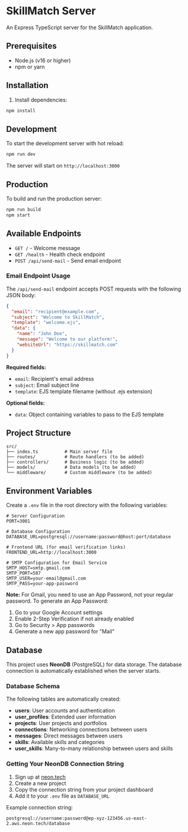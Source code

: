 # SkillMatch Server

An Express TypeScript server for the SkillMatch application.

## Prerequisites

- Node.js (v16 or higher)
- npm or yarn

## Installation

1. Install dependencies:

```bash
npm install
```

## Development

To start the development server with hot reload:

```bash
npm run dev
```

The server will start on `http://localhost:3000`

## Production

To build and run the production server:

```bash
npm run build
npm start
```

## Available Endpoints

- `GET /` - Welcome message
- `GET /health` - Health check endpoint
- `POST /api/send-mail` - Send email endpoint

### Email Endpoint Usage

The `/api/send-mail` endpoint accepts POST requests with the following JSON body:

```json
{
  "email": "recipient@example.com",
  "subject": "Welcome to SkillMatch",
  "template": "welcome.ejs",
  "data": {
    "name": "John Doe",
    "message": "Welcome to our platform!",
    "websiteUrl": "https://skillmatch.com"
  }
}
```

**Required fields:**

- `email`: Recipient's email address
- `subject`: Email subject line
- `template`: EJS template filename (without .ejs extension)

**Optional fields:**

- `data`: Object containing variables to pass to the EJS template

## Project Structure

```
src/
├── index.ts          # Main server file
├── routes/           # Route handlers (to be added)
├── controllers/      # Business logic (to be added)
├── models/           # Data models (to be added)
└── middleware/       # Custom middleware (to be added)
```

## Environment Variables

Create a `.env` file in the root directory with the following variables:

```env
# Server Configuration
PORT=3001

# Database Configuration
DATABASE_URL=postgresql://username:password@host:port/database

# Frontend URL (for email verification links)
FRONTEND_URL=http://localhost:3000

# SMTP Configuration for Email Service
SMTP_HOST=smtp.gmail.com
SMTP_PORT=587
SMTP_USER=your-email@gmail.com
SMTP_PASS=your-app-password
```

**Note:** For Gmail, you need to use an App Password, not your regular password. To generate an App Password:

1. Go to your Google Account settings
2. Enable 2-Step Verification if not already enabled
3. Go to Security > App passwords
4. Generate a new app password for "Mail"

## Database

This project uses **NeonDB** (PostgreSQL) for data storage. The database connection is automatically established when the server starts.

### Database Schema

The following tables are automatically created:

- **users**: User accounts and authentication
- **user_profiles**: Extended user information
- **projects**: User projects and portfolios
- **connections**: Networking connections between users
- **messages**: Direct messages between users
- **skills**: Available skills and categories
- **user_skills**: Many-to-many relationship between users and skills

### Getting Your NeonDB Connection String

1. Sign up at [neon.tech](https://neon.tech)
2. Create a new project
3. Copy the connection string from your project dashboard
4. Add it to your `.env` file as `DATABASE_URL`

Example connection string:

```
postgresql://username:password@ep-xyz-123456.us-east-2.aws.neon.tech/database
```
